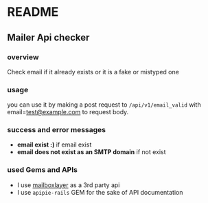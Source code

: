 # README

## Mailer Api checker 

### overview
Check email if it already exists or it is a fake or mistyped one

### usage 
you can use it by making a post request to ```/api/v1/email_valid``` with 
email=test@example.com to request body.

### success and error messages
* **email exist :)** if email exist 
* **email does not exist as an SMTP domain** if not exist 

### used Gems and APIs 
* I use [mailboxlayer](https://mailboxlayer.com) as a 3rd party api
* I use `apipie-rails` GEM for the sake of API documentation


